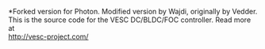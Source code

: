 *Forked version for Photon. Modified version by Wajdi, originally by Vedder.
This is the source code for the VESC DC/BLDC/FOC controller. Read more at  
http://vesc-project.com/
